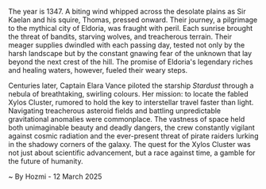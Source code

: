 
The year is 1347.  A biting wind whipped across the desolate plains as Sir Kaelan and his squire, Thomas, pressed onward. Their journey, a pilgrimage to the mythical city of Eldoria, was fraught with peril.  Each sunrise brought the threat of bandits, starving wolves, and treacherous terrain.  Their meager supplies dwindled with each passing day, tested not only by the harsh landscape but by the constant gnawing fear of the unknown that lay beyond the next crest of the hill.  The promise of Eldoria's legendary riches and healing waters, however, fueled their weary steps.

Centuries later, Captain Elara Vance piloted the starship *Stardust* through a nebula of breathtaking, swirling colours. Her mission: to locate the fabled Xylos Cluster, rumored to hold the key to interstellar travel faster than light.  Navigating treacherous asteroid fields and battling unpredictable gravitational anomalies were commonplace.  The vastness of space held both unimaginable beauty and deadly dangers, the crew constantly vigilant against cosmic radiation and the ever-present threat of pirate raiders lurking in the shadowy corners of the galaxy.  The quest for the Xylos Cluster was not just about scientific advancement, but a race against time, a gamble for the future of humanity.

~ By Hozmi - 12 March 2025
